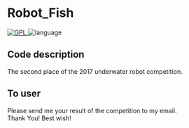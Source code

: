 # Robot_Fish

<p>
  <a href="https://github.com/VVVVictorJ/Summer-Project/blob/master/LICENSE">
    <img alt="GPL" src="https://img.shields.io/badge/license-GPL(3.0)-informational.svg?style=plastic">
  </a>
  <a>
    <img alt="language" src="https://img.shields.io/badge/language-C%23-success.svg?style=plastic">
  </a>
</p>

## Code description
The second place of the 2017 underwater robot competition.  

## To user
Please send me your result of the competition to my email.  
Thank You! Best wish! 
 
